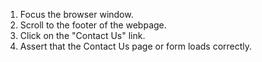 1. Focus the browser window.
2. Scroll to the footer of the webpage.
3. Click on the "Contact Us" link.
4. Assert that the Contact Us page or form loads correctly.